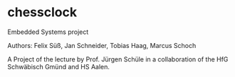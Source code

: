 # chessclock
Embedded Systems project

Authors: Felix Süß, Jan Schneider, Tobias Haag, Marcus Schoch

A Project of the lecture by Prof. Jürgen Schüle in a collaboration of the HfG Schwäbisch Gmünd and HS Aalen.